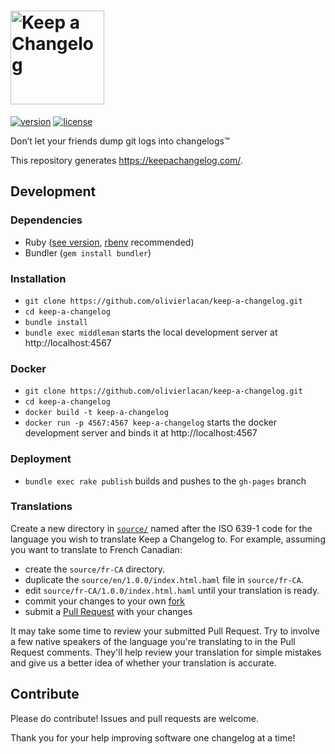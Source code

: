 # <img src="https://d3vv6lp55qjaqc.cloudfront.net/items/1L1w0v431V0d1K410f3Y/keepAChangelog-logo-dark.svg" height=150 alt="Keep a Changelog" />

[![version][version-badge]][CHANGELOG] [![license][license-badge]][LICENSE]

Don’t let your friends dump git logs into changelogs™

This repository generates https://keepachangelog.com/.

## Development
### Dependencies

- Ruby ([see version][ruby-version], [rbenv][rbenv] recommended)
- Bundler (`gem install bundler`)

### Installation

- `git clone https://github.com/olivierlacan/keep-a-changelog.git`
- `cd keep-a-changelog`
- `bundle install`
- `bundle exec middleman` starts the local development server at http://localhost:4567

### Docker

- `git clone https://github.com/olivierlacan/keep-a-changelog.git`
- `cd keep-a-changelog`
- `docker build -t keep-a-changelog`
- `docker run -p 4567:4567 keep-a-changelog` starts the docker development server and binds it at http://localhost:4567

### Deployment
- `bundle exec rake publish` builds and pushes to the `gh-pages` branch

### Translations

Create a new directory in [`source/`][source] named after the ISO 639-1 code
for the language you wish to translate Keep a Changelog to. For example,
assuming you want to translate to French Canadian:

- create the `source/fr-CA` directory.
- duplicate the `source/en/1.0.0/index.html.haml` file in `source/fr-CA`.
- edit `source/fr-CA/1.0.0/index.html.haml` until your translation is ready.
- commit your changes to your own [fork][fork]
- submit a [Pull Request][pull-request] with your changes

It may take some time to review your submitted Pull Request. Try to involve a
few native speakers of the language you're translating to in the Pull Request
comments. They'll help review your translation for simple mistakes and give us
a better idea of whether your translation is accurate.

## Contribute

Please do contribute! Issues and pull requests are welcome.

Thank you for your help improving software one changelog at a time!

[CHANGELOG]: ./CHANGELOG.md
[LICENSE]: ./LICENSE
[rbenv]: https://github.com/rbenv/rbenv
[ruby-version]: .ruby-version
[source]: source/
[pull-request]: https://help.github.com/articles/creating-a-pull-request/
[fork]: https://help.github.com/articles/fork-a-repo/
[version-badge]: https://img.shields.io/badge/version-1.0.0-blue.svg
[license-badge]: https://img.shields.io/badge/license-MIT-blue.svg
